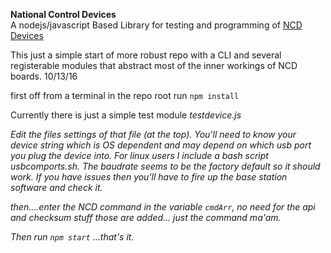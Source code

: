 **National Control Devices**  
A nodejs/javascript Based Library for testing and programming of [NCD Devices](http://controlanything.com)

This just a simple start of more robust repo with a CLI and several registerable modules that abstract most of the inner workings of NCD boards.  10/13/16

first off from a terminal in the repo root run ```npm install```

Currently there is just a simple test module  <em>testdevice.js<em>

Edit the files settings of that file (at the top).  You'll need to know your device string which is OS dependent and may depend on which usb port you plug the device into. For linux users I include a bash script <em> usbcomports.sh<em>.  The baudrate seems to be the factory default so it should work. If you have issues then you'll have to fire up the base station software and check it.

then....enter the NCD command in the variable ```cmdArr```, no need for the api and checksum stuff those are added... just the command ma'am.

Then run ```npm start```  ...that's it.
